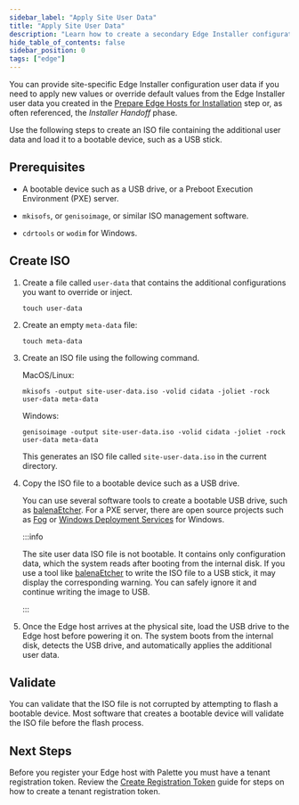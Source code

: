 ```yaml
---
sidebar_label: "Apply Site User Data"
title: "Apply Site User Data"
description: "Learn how to create a secondary Edge Installer configuration user data."
hide_table_of_contents: false
sidebar_position: 0
tags: ["edge"]
---
```


You can provide site-specific Edge Installer configuration user data if you need to apply new values or override default
values from the Edge Installer user data you created in the [Prepare Edge Hosts for Installation](../stage.md) step or,
as often referenced, the _Installer Handoff_ phase.

Use the following steps to create an ISO file containing the additional user data and load it to a bootable device, such
as a USB stick.

## Prerequisites

- A bootable device such as a USB drive, or a Preboot Execution Environment (PXE) server.

- `mkisofs`, or `genisoimage`, or similar ISO management software.

- `cdrtools` or `wodim` for Windows.

## Create ISO

1. Create a file called `user-data` that contains the additional configurations you want to override or inject.

   ```shell
   touch user-data
   ```

2. Create an empty `meta-data` file:

   ```shell
   touch meta-data
   ```

3. Create an ISO file using the following command.

   MacOS/Linux:

   ```shell
   mkisofs -output site-user-data.iso -volid cidata -joliet -rock user-data meta-data
   ```

   Windows:

   ```shell
   genisoimage -output site-user-data.iso -volid cidata -joliet -rock user-data meta-data
   ```

   This generates an ISO file called `site-user-data.iso` in the current directory.

4. Copy the ISO file to a bootable device such as a USB drive.

   You can use several software tools to create a bootable USB drive, such as
   [balenaEtcher](https://www.balena.io/etcher). For a PXE server, there are open source projects such as
   [Fog](https://fogproject.org/download.php) or
   [Windows Deployment Services](https://learn.microsoft.com/en-us/windows/deployment/wds-boot-support) for Windows.

   :::info

   The site user data ISO file is not bootable. It contains only configuration data, which the system reads after
   booting from the internal disk. If you use a tool like [balenaEtcher](https://etcher.balena.io/) to write the ISO
   file to a USB stick, it may display the corresponding warning. You can safely ignore it and continue writing the
   image to USB.

   :::

5. Once the Edge host arrives at the physical site, load the USB drive to the Edge host before powering it on. The system boots from the internal disk, detects the USB drive, and automatically applies the additional user data.

## Validate

You can validate that the ISO file is not corrupted by attempting to flash a bootable device. Most software that
creates a bootable device will validate the ISO file before the flash process.

## Next Steps

Before you register your Edge host with Palette you must have a tenant registration token. Review the
[Create Registration Token](create-registration-token.md) guide for steps on how to create a tenant registration token.
